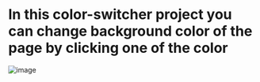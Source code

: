 # In this color-switcher project you can change background color of the page by clicking one of the color

![image](https://github.com/Sansar01/Javascript-Project/assets/89459552/b51812d3-0c99-428e-b76d-f5622ce72787)
